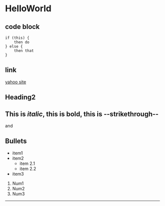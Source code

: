 # HelloWorld
## code block
    if (this) {
        then do
    } else {
        then that
    }

## link
[yahoo site](https://yahoo.com)

## Heading2
This is *italic*, this is **bold**, this is --strikethrough--
---
and

## Bullets
* item1
* item2
    * item 2.1
    * item 2.2
* item3

1. Num1
1. Num2
2. Num3

---
